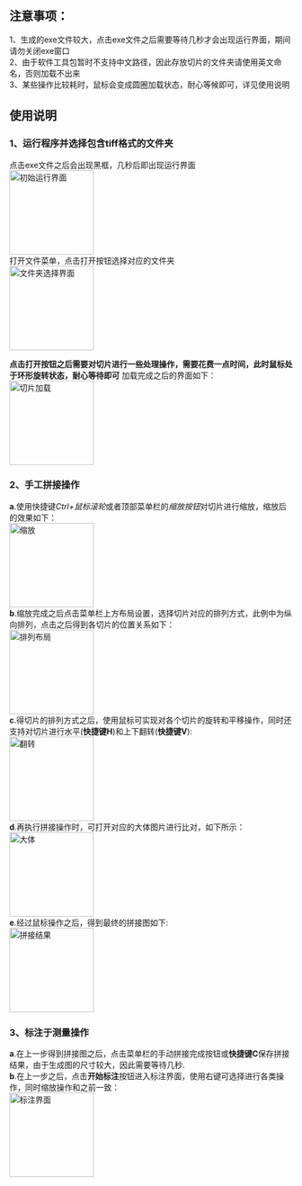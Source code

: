 ## 注意事项：
1、生成的exe文件较大，点击exe文件之后需要等待几秒才会出现运行界面，期间请勿关闭exe窗口  
2、由于软件工具包暂时不支持中文路径，因此存放切片的文件夹请使用英文命名，否则加载不出来  
3、某些操作比较耗时，鼠标会变成圆圈加载状态，耐心等候即可，详见使用说明  

## 使用说明
### 1、运行程序并选择包含tiff格式的文件夹
点击exe文件之后会出现黑框，几秒后即出现运行界面  
<img src="https://github.com/lpw007/ManualStitcher/tree/master/imgs/initial.jpg" width="150" height="150" alt="初始运行界面"/>  
打开文件菜单，点击打开按钮选择对应的文件夹  
<img src="https://github.com/lpw007/ManualStitcher/tree/master/imgs/openFile.jpg" width="150" height="150" alt="文件夹选择界面"/>  

**点击打开按钮之后需要对切片进行一些处理操作，需要花费一点时间，此时鼠标处于环形旋转状态，耐心等待即可**
加载完成之后的界面如下：  
<img src="https://github.com/lpw007/ManualStitcher/tree/master/imgs/loadFile.jpg" width="150" height="150" alt="切片加载"/>  
### 2、手工拼接操作
**a**.使用快捷键*Ctrl+鼠标滚轮*或者顶部菜单栏的*缩放按钮*对切片进行缩放，缩放后的效果如下：  
<img src="https://github.com/lpw007/ManualStitcher/tree/master/imgs/zoomIn.jpg" width="150" height="150" alt="缩放"/>  
**b**.缩放完成之后点击菜单栏上方布局设置，选择切片对应的排列方式，此例中为纵向排列，点击之后得到各切片的位置关系如下：  
<img src="https://github.com/lpw007/ManualStitcher/tree/master/imgs/layout.jpg" width="150" height="150" alt="排列布局"/>  
**c**.得切片的排列方式之后，使用鼠标可实现对各个切片的旋转和平移操作，同时还支持对切片进行水平(**快捷键H**)和上下翻转(**快捷键V**):  
<img src="https://github.com/lpw007/ManualStitcher/tree/master/imgs/flip.jpg" width="150" height="150" alt="翻转"/>  
**d**.再执行拼接操作时，可打开对应的大体图片进行比对，如下所示：  
<img src="https://github.com/lpw007/ManualStitcher/tree/master/imgs/duibi.jpg" width="150" height="150" alt="大体"/>  
**e**.经过鼠标操作之后，得到最终的拼接图如下:  
<img src="https://github.com/lpw007/ManualStitcher/tree/master/imgs/stitched.jpg" width="150" height="150" alt="拼接结果"/>  

### 3、标注于测量操作
**a**.在上一步得到拼接图之后，点击菜单栏的手动拼接完成按钮或**快捷键C**保存拼接结果，由于生成图的尺寸较大，因此需要等待几秒.  
**b**.在上一步之后，点击**开始标注**按钮进入标注界面，使用右键可选择进行各类操作，同时缩放操作和之前一致：  
<img src="https://github.com/lpw007/ManualStitcher/tree/master/imgs/label.jpg" width="150" height="150" alt="标注界面"/>  
